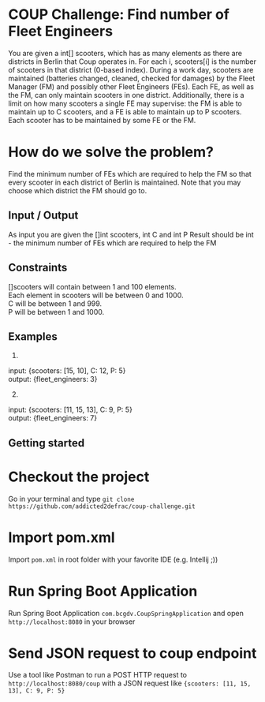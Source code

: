 # COUP Challenge: Find number of Fleet Engineers

You are given a int[] scooters, which has as many elements as there are
districts in Berlin that Coup operates in. For each i, scooters[i] is the
number of scooters in that district (0-based index).
During a work day, scooters are maintained (batteries changed, cleaned,
checked for damages) by the Fleet Manager (FM) and possibly other Fleet
Engineers (FEs). Each FE, as well as the FM, can only maintain scooters in
one district. Additionally, there is a limit on how many scooters a single
FE may supervise: the FM is able to maintain up to C scooters, and a FE is
able to maintain up to P scooters. Each scooter has to be maintained by some FE or the FM.

# How do we solve the problem?
Find the minimum number of FEs which are required to help the FM so that every scooter in
each district of Berlin is maintained. Note that you may choose which district the FM should
go to.

## Input / Output
As input you are given the []int scooters, int C and int P
Result should be int - the minimum number of FEs which are required to help the FM

## Constraints
[]scooters will contain between 1 and 100 elements.  
Each element in scooters will be between 0 and 1000.  
C will be between 1 and 999.  
P will be between 1 and 1000.  

## Examples
1)  
input:  {scooters: [15, 10], C: 12, P: 5}  
output: {fleet_engineers: 3}  
  
2)  
input:  {scooters: [11, 15, 13], C: 9, P: 5}  
output: {fleet_engineers: 7}  

## Getting started

# Checkout the project
Go in your terminal and type `git clone https://github.com/addicted2defrac/coup-challenge.git`  

# Import pom.xml
Import `pom.xml` in root folder with your favorite IDE (e.g. Intellij ;))

# Run Spring Boot Application
Run Spring Boot Application `com.bcgdv.CoupSpringApplication` and open `http://localhost:8080` in your browser

# Send JSON request to coup endpoint
Use a tool like Postman to run a POST HTTP request to `http://localhost:8080/coup` with a JSON request like `{scooters: [11, 15, 13], C: 9, P: 5}`
